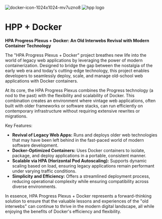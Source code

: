 ![docker-icon-1024x1024-mv7uzno8](https://github.com/user-attachments/assets/eba19357-e351-44d5-8254-0a6e5ea79e00) ![hpp logo](https://github.com/user-attachments/assets/5ebb821d-ac6a-4822-9336-cc7eb2de58a7)


# HPP + Docker
**HPA Progress Plexus + Docker: An Old Interwebs Revival with Modern Container Technology**

The "HPA Progress Plexus + Docker" project breathes new life into the world of legacy web applications by leveraging the power of modern containerization. Designed to bridge the gap between the nostalgia of the early web era and today's cutting-edge technology, this project enables developers to seamlessly deploy, scale, and manage old-school web applications with Docker containers.

At its core, the HPA Progress Plexus combines the Progress technology (a nod to the past) with the flexibility and scalability of Docker. This combination creates an environment where vintage web applications, often built with older frameworks or software stacks, can run efficiently on contemporary infrastructure without requiring extensive rewrites or migrations.

Key Features:
- **Revival of Legacy Web Apps:** Runs and deploys older web technologies that may have been left behind in the fast-paced world of modern software development.
- **Docker-Optimized Containers:** Uses Docker containers to isolate, package, and deploy applications in a portable, consistent manner.
- **Scalable via HPA (Horizontal Pod Autoscaling):** Supports dynamic scaling based on load, ensuring legacy applications remain performant under varying traffic conditions.
- **Simplicity and Efficiency:** Offers a streamlined deployment process, reducing operational complexity while ensuring compatibility across diverse environments.

In essence, HPA Progress Plexus + Docker represents a forward-thinking solution to ensure that the valuable lessons and experiences of the "old interwebs" can continue to thrive in the modern digital landscape, all while enjoying the benefits of Docker's efficiency and flexibility.
